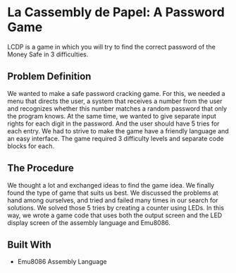 # La Cassembly de Papel: A Password Game

LCDP is a game in which you will try to find the correct password of the Money Safe in 3 difficulties.

## Problem Definition

We wanted to make a safe password cracking game. For this, we needed a menu that directs the user, a system that receives a number from the user and recognizes whether this number matches a random password that only the program knows. At the same time, we wanted to give separate input rights for each digit in the password. And the user should have 5 tries for each entry. We had to strive to make the game have a friendly language and an easy interface. The game required 3 difficulty levels and separate code blocks for each.

## The Procedure

We thought a lot and exchanged ideas to find the game idea. We finally found the type of game that suits us best. We discussed the problems at hand among ourselves, and tried and failed many times in our search for solutions. We solved those 5 tries by creating a counter using LEDs. In this way, we wrote a game code that uses both the output screen and the LED display screen of the assembly language and Emu8086. 


## Built With

  - Emu8086 Assembly Language
